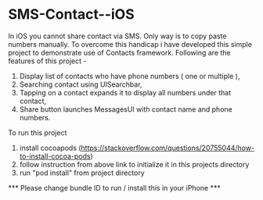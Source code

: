 # SMS-Contact--iOS

In iOS you cannot share contact via SMS. Only way is to copy paste numbers manually. To overcome this handicap i have developed this simple project to demonstrate use of Contacts framework. Following are the features of this project - 
  1. Display list of contacts who have phone numbers ( one or multiple ),
  2. Searching contact using UISearchbar,
  3. Tapping on a contact expands it to display all numbers under that contact,
  4. Share button launches MessagesUI with contact name and phone numbers. 

To run this project 
  1. install cocoapods (https://stackoverflow.com/questions/20755044/how-to-install-cocoa-pods)
  2. follow instruction from above link to initialize it in this projects directory
  3. run "pod install" from project directory


*** Please change bundle ID to run / install this in your iPhone *** 
